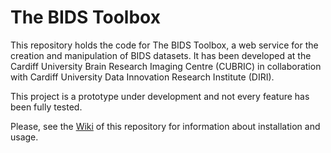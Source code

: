 # The BIDS Toolbox

This repository holds the code for The BIDS Toolbox, a web service for the creation and manipulation of BIDS datasets. It has been developed at the Cardiff University Brain Research Imaging Centre (CUBRIC) in collaboration with Cardiff University Data Innovation Research Institute (DIRI).

This project is a prototype under development and not every feature has been fully tested.

Please, see the [Wiki](https://github.com/ulopeznovoa/bids-toolbox/wiki) of this repository for information about installation and usage. 
